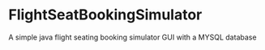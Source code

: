 # FlightSeatBookingSimulator
A simple java flight seating booking simulator GUI with a MYSQL database 
